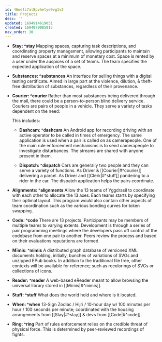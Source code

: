 ```yaml
---
id: 46nefi7al8pvhetye9vg1v2
title: Projects
desc: ''
updated: 1694914619031
created: 1694070085015
nav_order: 30
---
```

* **Stay: ^stay** Mapping spaces, capturing task descriptions, and coordinating property management, allowing participants to maintain and reserve spaces at a minimum of monetary cost.
  Space is rented by a user under the auspices of a set of teams. The team specifies the expected application of the space.

* **Substances: ^substances** An interface for selling things with a digital testing certificate. Aimed in large part at the violence, dilution, & theft-free distribution of substances, regardless of their provenance.

* **Courier: ^courier** Rather than most substances being delivered through the mail, there could be a person-to-person blind delivery service. Couriers are pairs of people in a vehicle. They serve a variety of tasks dependent on the need:

  This includes:
   * **Dashcam: ^dashcam** An Android app for recording driving with an active operator to be called in times of emergency. The same application is used when a pair is called on as camerapeople. One of the main rule enforcement mechanisms is to send camerapeople to investigate disturbances.
     The streams are shared with anyone present in them.

   * **Dispatch: ^dispatch** Cars are generally two people and they can serve a variety of functions. As Driver & [[Courier|#^courier]]
    delivering a parcel. As Driver and [[Clerk|#^stuff]] pandering to a rider in the car. The dispatch application helps the pairs coordinate.

* **Alignments: ^alignments** Allow the 13 teams of Yggdrasil to coordinate with each other to allocate the 13 axes. Each teams starts by specifying their optimal layout. This program would also contain other aspects of team coordination such as the various bonding curves for token swapping.

* **Code: ^code** There are 13 projects. Participants may be members of multiple teams to varying extents. Development is through a series of pair programming meetings where the developers pass off control of the codebase from one pair to another. Peers review the process and based on their evaluations reputations are formed.

* **Mïmis: ^mimis** A distributed graph database of versioned XML documents holding, initially, bunches of variations of SVGs and unzipped EPub books. In addition to the traditional file tree, other contexts will be available for reference; such as recolorings of SVGs or collections of icons.

* **Reader: ^reader** A web-based eReader meant to allow browsing the universal library stored in [[Mïmis|#^mimis]].

* **Stuff: ^stuff** What does the world hold and where is it located.

* **When: ^when** 13-Sign Zodiac / Hijri / 10-hour day w/ 100 minutes per hour / 100 seconds per minute; coordinated with the housing arrangements from [[Stay|#^stay]] & devs from [[Code|#^code]].

* **Ring: ^ring** Part of rules enforcement relies on the credible threat of physical force. This is determined by peer-reviewed recordings of fights.
